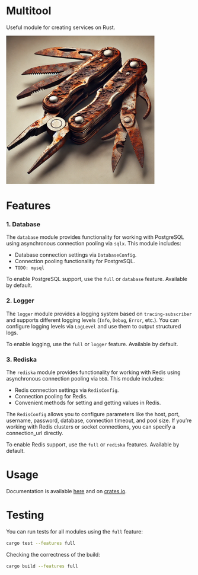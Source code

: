 # Multitool

Useful module for creating services on Rust.

<img src="assets/multitool.png" alt="multitool" style="width:400px;"/>

# Features

### 1. Database

The `database` module provides functionality for working with PostgreSQL using asynchronous connection pooling
via `sqlx`. This module includes:

- Database connection settings via `DatabaseConfig`.
- Connection pooling functionality for PostgreSQL.
- `TODO: mysql`

To enable PostgreSQL support, use the `full` or `database` feature. Available by default.

### 2. Logger

The `logger` module provides a logging system based on `tracing-subscriber` and supports different logging
levels (`Info`, `Debug`, `Error`, etc.). You can configure logging levels via `LogLevel` and use them to output
structured logs.

To enable logging, use the `full` or `logger` feature. Available by default.

### 3. Rediska

The `rediska` module provides functionality for working with Redis using asynchronous connection pooling via `bb8`. This
module includes:

- Redis connection settings via `RedisConfig`.
- Connection pooling for Redis.
- Convenient methods for setting and getting values in Redis.

The `RedisConfig` allows you to configure parameters like the host, port, username, password, database, connection
timeout, and pool size. If you’re working with Redis clusters or socket connections, you can specify a connection_url
directly.

To enable Redis support, use the `full` or `rediska` features. Available by default.

# Usage

Documentation is available [here](https://docs.rs/multitool-hg/latest/multitool_hg/) and
on [crates.io](https://crates.io/crates/multitool-hg).

# Testing

You can run tests for all modules using the `full` feature:

```bash
cargo test --features full
```

Checking the correctness of the build:

```bash
cargo build --features full
```
